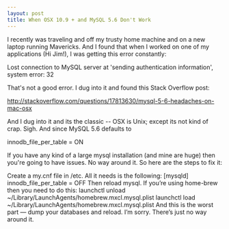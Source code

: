 ```yaml
---
layout: post
title: When OSX 10.9 + and MySQL 5.6 Don't Work
---
```

I recently was traveling and off my trusty home machine and on a new laptop running Mavericks. And I found that when I worked on one of my applications (Hi Jim!), I was getting this error constantly:

Lost connection to MySQL server at 'sending authentication information', system error: 32

That's not a good error. I dug into it and found this Stack Overflow post:

http://stackoverflow.com/questions/17813630/mysql-5-6-headaches-on-mac-osx

And I dug into it and its the classic -- OSX is Unix; except its not kind of crap. Sigh. And since MySQL 5.6 defaults to

innodb_file_per_table = ON

If you have any kind of a large mysql installation (and mine are huge) then you're going to have issues. No way around it.  So here are the steps to fix it:

Create a my.cnf file in /etc.  All it needs is the following:
[mysqld]
innodb_file_per_table = OFF
Then reload mysql.  If you’re using home-brew then you need to do this:
launchctl unload ~/Library/LaunchAgents/homebrew.mxcl.mysql.plist
launchctl load ~/Library/LaunchAgents/homebrew.mxcl.mysql.plist
And this is the worst part — dump your databases and reload.  I’m sorry.  There’s just no way around it.
 